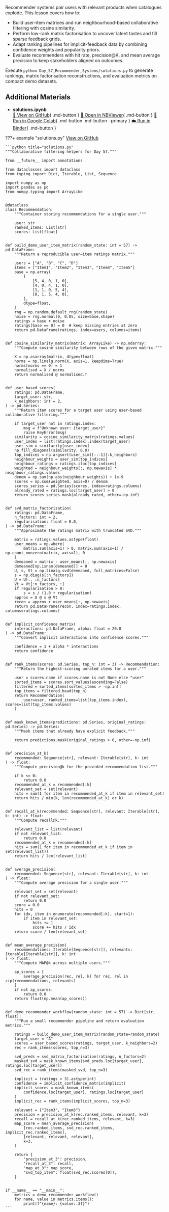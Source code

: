 Recommender systems pair users with relevant products when catalogues explode. This lesson covers how to:

- Build user–item matrices and run neighbourhood-based collaborative filtering with cosine similarity.
- Perform low-rank matrix factorisation to uncover latent tastes and fill sparse feedback grids.
- Adapt ranking pipelines for implicit-feedback data by combining confidence weights and popularity priors.
- Evaluate recommenders with hit rate, precision@K, and mean average precision to keep stakeholders aligned on outcomes.

Execute `python Day_57_Recommender_Systems/solutions.py` to generate rankings, matrix factorisation reconstructions,
and evaluation metrics on compact demo datasets.

## Additional Materials

- **solutions.ipynb**  
  [📁 View on GitHub](https://github.com/saint2706/Coding-For-MBA/blob/main/Day_57_Recommender_Systems/solutions.ipynb){ .md-button } 
  [📓 Open in NBViewer](https://nbviewer.org/github/saint2706/Coding-For-MBA/blob/main/Day_57_Recommender_Systems/solutions.ipynb){ .md-button } 
  [🚀 Run in Google Colab](https://colab.research.google.com/github/saint2706/Coding-For-MBA/blob/main/Day_57_Recommender_Systems/solutions.ipynb){ .md-button .md-button--primary } 
  [☁️ Run in Binder](https://mybinder.org/v2/gh/saint2706/Coding-For-MBA/main?filepath=Day_57_Recommender_Systems/solutions.ipynb){ .md-button }

???+ example "solutions.py"
    [View on GitHub](https://github.com/saint2706/Coding-For-MBA/blob/main/Day_57_Recommender_Systems/solutions.py)

    ```python title="solutions.py"
    """Collaborative filtering helpers for Day 57."""

    from __future__ import annotations

    from dataclasses import dataclass
    from typing import Dict, Iterable, List, Sequence

    import numpy as np
    import pandas as pd
    from numpy.typing import ArrayLike


    @dataclass
    class Recommendation:
        """Container storing recommendations for a single user."""

        user: str
        ranked_items: List[str]
        scores: List[float]


    def build_demo_user_item_matrix(random_state: int = 57) -> pd.DataFrame:
        """Return a reproducible user–item ratings matrix."""

        users = ["A", "B", "C", "D"]
        items = ["Item1", "Item2", "Item3", "Item4", "Item5"]
        base = np.array(
            [
                [5, 4, 0, 1, 0],
                [4, 0, 4, 1, 0],
                [1, 1, 0, 5, 4],
                [0, 1, 5, 4, 0],
            ],
            dtype=float,
        )
        rng = np.random.default_rng(random_state)
        noise = rng.normal(0, 0.05, size=base.shape)
        ratings = base + noise
        ratings[base == 0] = 0  # keep missing entries at zero
        return pd.DataFrame(ratings, index=users, columns=items)


    def cosine_similarity_matrix(matrix: ArrayLike) -> np.ndarray:
        """Compute cosine similarity between rows of the given matrix."""

        X = np.asarray(matrix, dtype=float)
        norms = np.linalg.norm(X, axis=1, keepdims=True)
        norms[norms == 0] = 1
        normalised = X / norms
        return normalised @ normalised.T


    def user_based_scores(
        ratings: pd.DataFrame,
        target_user: str,
        k_neighbors: int = 2,
    ) -> pd.Series:
        """Return item scores for a target user using user-based collaborative filtering."""

        if target_user not in ratings.index:
            msg = f"Unknown user: {target_user}"
            raise KeyError(msg)
        similarity = cosine_similarity_matrix(ratings.values)
        user_index = list(ratings.index).index(target_user)
        user_sim = similarity[user_index]
        np.fill_diagonal(similarity, 0.0)
        top_indices = np.argsort(user_sim)[::-1][:k_neighbors]
        neighbour_weights = user_sim[top_indices]
        neighbour_ratings = ratings.iloc[top_indices]
        weighted = neighbour_weights[:, np.newaxis] * neighbour_ratings.values
        denom = np.sum(np.abs(neighbour_weights)) + 1e-9
        scores = np.sum(weighted, axis=0) / denom
        scores_series = pd.Series(scores, index=ratings.columns)
        already_rated = ratings.loc[target_user] > 0
        return scores_series.mask(already_rated, other=-np.inf)


    def svd_matrix_factorisation(
        ratings: pd.DataFrame,
        n_factors: int = 2,
        regularisation: float = 0.0,
    ) -> pd.DataFrame:
        """Approximate the ratings matrix with truncated SVD."""

        matrix = ratings.values.astype(float)
        user_means = np.where(
            matrix.sum(axis=1) > 0, matrix.sum(axis=1) / np.count_nonzero(matrix, axis=1), 0
        )
        demeaned = matrix - user_means[:, np.newaxis]
        demeaned[np.isnan(demeaned)] = 0
        U, s, Vt = np.linalg.svd(demeaned, full_matrices=False)
        s = np.diag(s[:n_factors])
        U = U[:, :n_factors]
        Vt = Vt[:n_factors, :]
        if regularisation > 0:
            s = s / (1.0 + regularisation)
        approx = U @ s @ Vt
        recon = approx + user_means[:, np.newaxis]
        return pd.DataFrame(recon, index=ratings.index, columns=ratings.columns)


    def implicit_confidence_matrix(
        interactions: pd.DataFrame, alpha: float = 20.0
    ) -> pd.DataFrame:
        """Convert implicit interactions into confidence scores."""

        confidence = 1 + alpha * interactions
        return confidence


    def rank_items(scores: pd.Series, top_n: int = 3) -> Recommendation:
        """Return the highest-scoring unrated items for a user."""

        user = scores.name if scores.name is not None else "user"
        sorted_items = scores.sort_values(ascending=False)
        filtered = sorted_items[sorted_items > -np.inf]
        top_items = filtered.head(top_n)
        return Recommendation(
            user=user, ranked_items=list(top_items.index), scores=list(top_items.values)
        )


    def mask_known_items(predictions: pd.Series, original_ratings: pd.Series) -> pd.Series:
        """Mask items that already have explicit feedback."""

        return predictions.mask(original_ratings > 0, other=-np.inf)


    def precision_at_k(
        recommended: Sequence[str], relevant: Iterable[str], k: int
    ) -> float:
        """Compute precision@k for the provided recommendation list."""

        if k <= 0:
            return 0.0
        recommended_at_k = recommended[:k]
        relevant_set = set(relevant)
        hits = sum(1 for item in recommended_at_k if item in relevant_set)
        return hits / min(k, len(recommended_at_k) or k)


    def recall_at_k(recommended: Sequence[str], relevant: Iterable[str], k: int) -> float:
        """Compute recall@k."""

        relevant_list = list(relevant)
        if not relevant_list:
            return 0.0
        recommended_at_k = recommended[:k]
        hits = sum(1 for item in recommended_at_k if item in set(relevant_list))
        return hits / len(relevant_list)


    def average_precision(
        recommended: Sequence[str], relevant: Iterable[str], k: int
    ) -> float:
        """Compute average precision for a single user."""

        relevant_set = set(relevant)
        if not relevant_set:
            return 0.0
        score = 0.0
        hits = 0
        for idx, item in enumerate(recommended[:k], start=1):
            if item in relevant_set:
                hits += 1
                score += hits / idx
        return score / len(relevant_set)


    def mean_average_precision(
        recommendations: Iterable[Sequence[str]], relevants: Iterable[Iterable[str]], k: int
    ) -> float:
        """Compute MAP@k across multiple users."""

        ap_scores = [
            average_precision(rec, rel, k) for rec, rel in zip(recommendations, relevants)
        ]
        if not ap_scores:
            return 0.0
        return float(np.mean(ap_scores))


    def demo_recommender_workflow(random_state: int = 57) -> Dict[str, float]:
        """Run a small recommender pipeline and return evaluation metrics."""

        ratings = build_demo_user_item_matrix(random_state=random_state)
        target_user = "A"
        scores = user_based_scores(ratings, target_user, k_neighbors=2)
        rec = rank_items(scores, top_n=3)

        svd_preds = svd_matrix_factorisation(ratings, n_factors=2)
        masked_svd = mask_known_items(svd_preds.loc[target_user], ratings.loc[target_user])
        svd_rec = rank_items(masked_svd, top_n=3)

        implicit = (ratings > 3).astype(int)
        confidence = implicit_confidence_matrix(implicit)
        implicit_scores = mask_known_items(
            confidence.loc[target_user], ratings.loc[target_user]
        )
        implicit_rec = rank_items(implicit_scores, top_n=3)

        relevant = {"Item3", "Item5"}
        precision = precision_at_k(rec.ranked_items, relevant, k=3)
        recall = recall_at_k(rec.ranked_items, relevant, k=3)
        map_score = mean_average_precision(
            [rec.ranked_items, svd_rec.ranked_items, implicit_rec.ranked_items],
            [relevant, relevant, relevant],
            k=3,
        )

        return {
            "precision_at_3": precision,
            "recall_at_3": recall,
            "map_at_3": map_score,
            "svd_top_item": float(svd_rec.scores[0]),
        }


    if __name__ == "__main__":
        metrics = demo_recommender_workflow()
        for name, value in metrics.items():
            print(f"{name}: {value:.3f}")
    ```
